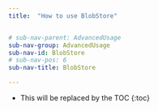 ```yaml
---
title:  "How to use BlobStore"


# sub-nav-parent: AdvancedUsage
sub-nav-group: AdvancedUsage
sub-nav-id: BlobStore
# sub-nav-pos: 6
sub-nav-title: BlobStore

---
```


* This will be replaced by the TOC
{:toc}
